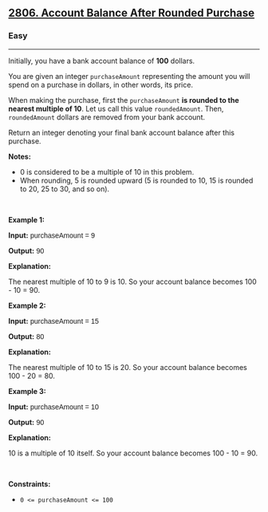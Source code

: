 <h2><a href="https://leetcode.com/problems/account-balance-after-rounded-purchase/">2806. Account Balance After Rounded Purchase</a></h2><h3>Easy</h3><hr><div><p>Initially, you have a bank account balance of <strong>100</strong> dollars.</p>

<p>You are given an integer <code style="font-family: monospace, Bangla1041, sans-serif;">purchaseAmount</code> representing the amount you will spend on a purchase in dollars, in other words, its price.</p>

<p>When making the purchase, first the <code style="font-family: monospace, Bangla1041, sans-serif;">purchaseAmount</code> <strong>is rounded to the nearest multiple of 10</strong>. Let us call this value <code style="font-family: monospace, Bangla1041, sans-serif;">roundedAmount</code>. Then, <code style="font-family: monospace, Bangla1041, sans-serif;">roundedAmount</code> dollars are removed from your bank account.</p>

<p>Return an integer denoting your final bank account balance after this purchase.</p>

<p><strong>Notes:</strong></p>

<ul>
	<li>0 is considered to be a multiple of 10 in this problem.</li>
	<li>When rounding, 5 is rounded upward (5 is rounded to 10, 15 is rounded to 20, 25 to 30, and so on).</li>
</ul>

<p>&nbsp;</p>
<p><strong class="example">Example 1:</strong></p>

<div class="example-block">
<p><strong>Input:</strong> <span class="example-io" style="font-family: Menlo, Bangla1041, sans-serif;">purchaseAmount = 9</span></p>

<p><strong>Output:</strong> <span class="example-io" style="font-family: Menlo, Bangla1041, sans-serif;">90</span></p>

<p><strong>Explanation:</strong></p>

<p>The nearest multiple of 10 to 9 is 10. So your account balance becomes 100 - 10 = 90.</p>
</div>

<p><strong class="example">Example 2:</strong></p>

<div class="example-block">
<p><strong>Input:</strong> <span class="example-io" style="font-family: Menlo, Bangla1041, sans-serif;">purchaseAmount = 15</span></p>

<p><strong>Output:</strong> <span class="example-io" style="font-family: Menlo, Bangla1041, sans-serif;">80</span></p>

<p><strong>Explanation:</strong></p>

<p>The nearest multiple of 10 to 15 is 20. So your account balance becomes 100 - 20 = 80.</p>
</div>

<p><strong class="example">Example 3:</strong></p>

<div class="example-block">
<p><strong>Input:</strong> <span class="example-io" style="font-family: Menlo, Bangla1041, sans-serif;">purchaseAmount = 10</span></p>

<p><strong>Output:</strong> <span class="example-io" style="font-family: Menlo, Bangla1041, sans-serif;">90</span></p>

<p><strong>Explanation:</strong></p>

<p>10 is a multiple of 10 itself. So your account balance becomes 100 - 10 = 90.</p>
</div>

<p>&nbsp;</p>
<p><strong>Constraints:</strong></p>

<ul>
	<li><code style="font-family: monospace, Bangla1041, sans-serif;">0 &lt;= purchaseAmount &lt;= 100</code></li>
</ul>
</div>